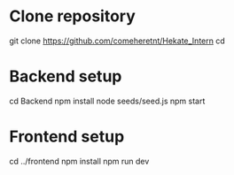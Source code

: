 # Clone repository
git clone <https://github.com/comeheretnt/Hekate_Intern>
cd <repository-folder>

# Backend setup
cd Backend
npm install
node seeds/seed.js
npm start

# Frontend setup
cd ../frontend
npm install
npm run dev
